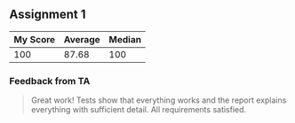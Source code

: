 ## Assignment 1

| My Score | Average | Median |
| -------- | ------- | ------ |
| 100      | 87.68   | 100    |

### Feedback from TA

> Great work! Tests show that everything works and the report explains everything with sufficient detail. All requirements satisfied.
